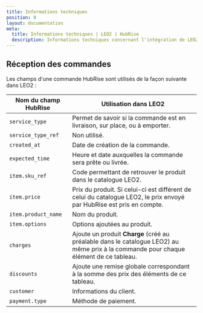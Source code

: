 ```yaml
---
title: Informations techniques
position: 8
layout: documentation
meta:
  title: Informations techniques | LEO2 | HubRise
  description: Informations techniques concernant l'intégration de LEO2 à HubRise. Connectez vos applications à HubRise avec facilité et synchronisez vos données.
---
```


## Réception des commandes

Les champs d'une commande HubRise sont utilisés de la façon suivante dans LEO2 :

| Nom du champ HubRise | Utilisation dans LEO2                                                                                                                 |
| -------------------- | ------------------------------------------------------------------------------------------------------------------------------------- |
| `service_type`       | Permet de savoir si la commande est en livraison, sur place, ou à emporter.                                                           |
| `service_type_ref`   | Non utilisé.                                                                                                                          |
| `created_at`         | Date de création de la commande.                                                                                                      |
| `expected_time`      | Heure et date auxquelles la commande sera prête ou livrée.                                                                            |
| `item.sku_ref`       | Code permettant de retrouver le produit dans le catalogue LEO2.                                                                       |
| `item.price`         | Prix du produit. Si celui-ci est différent de celui du catalogue LEO2, le prix envoyé par HubRise est pris en compte.                 |
| `item.product_name`  | Nom du produit.                                                                                                                       |
| `item.options`       | Options ajoutées au produit.                                                                                                          |
| `charges`            | Ajoute un produit **Charge** (créé au préalable dans le catalogue LEO2) au même prix à la commande pour chaque élément de ce tableau. |
| `discounts`          | Ajoute une remise globale correspondant à la somme des prix des éléments de ce tableau.                                               |
| `customer`           | Informations du client.                                                                                                               |
| `payment.type`       | Méthode de paiement.                                                                                                                  |
